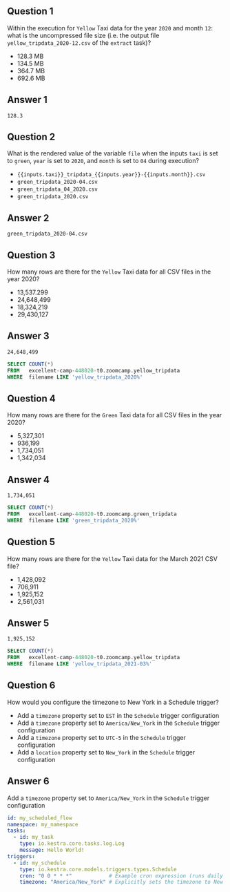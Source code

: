 ## Question 1

Within the execution for `Yellow` Taxi data for the year `2020` and month `12`: what is the uncompressed file size (i.e. the output file `yellow_tripdata_2020-12.csv` of the `extract` task)?

- 128.3 MB
- 134.5 MB
- 364.7 MB
- 692.6 MB

## Answer 1

`128.3`



## Question 2

What is the rendered value of the variable `file` when the inputs `taxi` is set to `green`, `year` is set to `2020`, and `month` is set to `04` during execution?

- `{{inputs.taxi}}_tripdata_{{inputs.year}}-{{inputs.month}}.csv` 
- `green_tripdata_2020-04.csv`
- `green_tripdata_04_2020.csv`
- `green_tripdata_2020.csv`

## Answer 2

`green_tripdata_2020-04.csv`



## Question 3

How many rows are there for the `Yellow` Taxi data for all CSV files in the year 2020?

- 13,537.299
- 24,648,499
- 18,324,219
- 29,430,127

## Answer 3

`24,648,499`

```sql
SELECT COUNT(*) 
FROM   excellent-camp-448020-t0.zoomcamp.yellow_tripdata 
WHERE  filename LIKE 'yellow_tripdata_2020%'
```



## Question 4

How many rows are there for the `Green` Taxi data for all CSV files in the year 2020?

- 5,327,301
- 936,199
- 1,734,051
- 1,342,034

## Answer 4

`1,734,051`

```sql
SELECT COUNT(*) 
FROM   excellent-camp-448020-t0.zoomcamp.green_tripdata
WHERE  filename LIKE 'green_tripdata_2020%'
```



## Question 5

How many rows are there for the `Yellow` Taxi data for the March 2021 CSV file?

- 1,428,092
- 706,911
- 1,925,152
- 2,561,031

## Answer 5

`1,925,152`

```sql
SELECT COUNT(*) 
FROM   excellent-camp-448020-t0.zoomcamp.yellow_tripdata 
WHERE  filename LIKE 'yellow_tripdata_2021-03%'
```



## Question 6

How would you configure the timezone to New York in a Schedule trigger?

- Add a `timezone` property set to `EST` in the `Schedule` trigger configuration  
- Add a `timezone` property set to `America/New_York` in the `Schedule` trigger configuration
- Add a `timezone` property set to `UTC-5` in the `Schedule` trigger configuration
- Add a `location` property set to `New_York` in the `Schedule` trigger configuration

## Answer 6

Add a `timezone` property set to `America/New_York` in the `Schedule` trigger configuration

```yaml
id: my_scheduled_flow
namespace: my_namespace
tasks:
  - id: my_task
    type: io.kestra.core.tasks.log.Log
    message: Hello World!
triggers:
  - id: my_schedule
    type: io.kestra.core.models.triggers.types.Schedule
    cron: "0 0 * * *"            # Example cron expression (runs daily at midnight)
    timezone: "America/New_York" # Explicitly sets the timezone to New York
```

